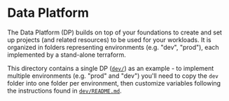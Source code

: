 # Data Platform

The Data Platform (DP) builds on top of your foundations to create and set up projects (and related resources) to be used for your workloads.
It is organized in folders representing environments (e.g. "dev", "prod"), each implemented by a stand-alone terraform.

This directory contains a single DP ([`dev/`](./dev/)) as an example - to implement multiple environments (e.g. "prod" and "dev") you'll need to copy the `dev` folder into one folder per environment, then customize variables following the instructions found in [`dev/README.md`](./dev/README.md).